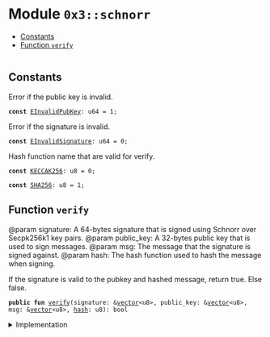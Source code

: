 
<a name="0x3_schnorr"></a>

# Module `0x3::schnorr`



-  [Constants](#@Constants_0)
-  [Function `verify`](#0x3_schnorr_verify)


<pre><code></code></pre>



<a name="@Constants_0"></a>

## Constants


<a name="0x3_schnorr_EInvalidPubKey"></a>

Error if the public key is invalid.


<pre><code><b>const</b> <a href="schnorr.md#0x3_schnorr_EInvalidPubKey">EInvalidPubKey</a>: u64 = 1;
</code></pre>



<a name="0x3_schnorr_EInvalidSignature"></a>

Error if the signature is invalid.


<pre><code><b>const</b> <a href="schnorr.md#0x3_schnorr_EInvalidSignature">EInvalidSignature</a>: u64 = 0;
</code></pre>



<a name="0x3_schnorr_KECCAK256"></a>

Hash function name that are valid for verify.


<pre><code><b>const</b> <a href="schnorr.md#0x3_schnorr_KECCAK256">KECCAK256</a>: u8 = 0;
</code></pre>



<a name="0x3_schnorr_SHA256"></a>



<pre><code><b>const</b> <a href="schnorr.md#0x3_schnorr_SHA256">SHA256</a>: u8 = 1;
</code></pre>



<a name="0x3_schnorr_verify"></a>

## Function `verify`

@param signature: A 64-bytes signature that is signed using Schnorr over Secpk256k1 key pairs.
@param public_key: A 32-bytes public key that is used to sign messages.
@param msg: The message that the signature is signed against.
@param hash: The hash function used to hash the message when signing.

If the signature is valid to the pubkey and hashed message, return true. Else false.


<pre><code><b>public</b> <b>fun</b> <a href="schnorr.md#0x3_schnorr_verify">verify</a>(signature: &<a href="">vector</a>&lt;u8&gt;, public_key: &<a href="">vector</a>&lt;u8&gt;, msg: &<a href="">vector</a>&lt;u8&gt;, <a href="../doc/hash.md#0x1_hash">hash</a>: u8): bool
</code></pre>



<details>
<summary>Implementation</summary>


<pre><code><b>public</b> <b>native</b> <b>fun</b> <a href="schnorr.md#0x3_schnorr_verify">verify</a>(
    signature: &<a href="">vector</a>&lt;u8&gt;,
    public_key: &<a href="">vector</a>&lt;u8&gt;,
    msg: &<a href="">vector</a>&lt;u8&gt;,
    <a href="../doc/hash.md#0x1_hash">hash</a>: u8
): bool;
</code></pre>



</details>
